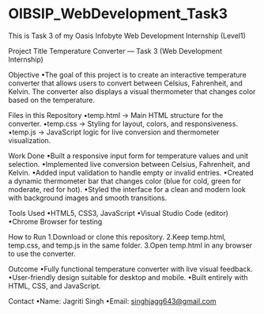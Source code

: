 # OIBSIP_WebDevelopment_Task3
This is Task 3 of my Oasis Infobyte Web Development Internship (Level1) 

Project Title
Temperature Converter — Task 3 (Web Development Internship)

Objective
•The goal of this project is to create an interactive temperature converter that allows users to convert between Celsius, Fahrenheit, and Kelvin. The converter also displays a visual thermometer that changes color based on the temperature.

Files in this Repository
•temp.html → Main HTML structure for the converter.
•temp.css → Styling for layout, colors, and responsiveness.
•temp.js → JavaScript logic for live conversion and thermometer visualization.

Work Done
•Built a responsive input form for temperature values and unit selection.
•Implemented live conversion between Celsius, Fahrenheit, and Kelvin.
•Added input validation to handle empty or invalid entries.
•Created a dynamic thermometer bar that changes color (blue for cold, green for moderate, red for hot).
•Styled the interface for a clean and modern look with background images and smooth transitions.

Tools Used
•HTML5, CSS3, JavaScript
•Visual Studio Code (editor)
•Chrome Browser for testing

How to Run
1.Download or clone this repository.
2.Keep temp.html, temp.css, and temp.js in the same folder.
3.Open temp.html in any browser to use the converter.

Outcome
•Fully functional temperature converter with live visual feedback.
•User-friendly design suitable for desktop and mobile.
•Built entirely with HTML, CSS, and JavaScript.

Contact
•Name: Jagriti Singh
•Email: singhjagg643@gmail.com
